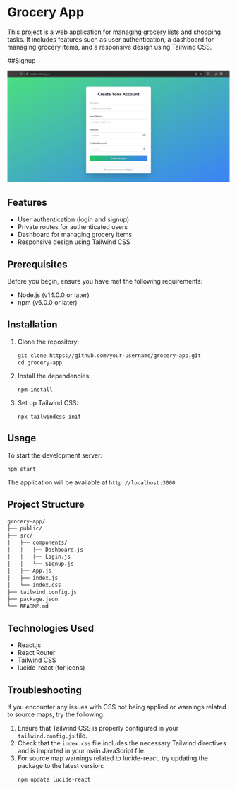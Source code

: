 # Grocery App

This project is a web application for managing grocery lists and shopping tasks. It includes features such as user authentication, a dashboard for managing grocery items, and a responsive design using Tailwind CSS.

##Signup

![Signup Page](public/Signup.jpg)

## Features

- User authentication (login and signup)
- Private routes for authenticated users
- Dashboard for managing grocery items
- Responsive design using Tailwind CSS

## Prerequisites

Before you begin, ensure you have met the following requirements:

- Node.js (v14.0.0 or later)
- npm (v6.0.0 or later)

## Installation

1. Clone the repository:
   ```
   git clone https://github.com/your-username/grocery-app.git
   cd grocery-app
   ```

2. Install the dependencies:
   ```
   npm install
   ```

3. Set up Tailwind CSS:
   ```
   npx tailwindcss init
   ```


## Usage

To start the development server:

```
npm start
```

The application will be available at `http://localhost:3000`.

## Project Structure

```
grocery-app/
├── public/
├── src/
│   ├── components/
│   │   ├── Dashboard.js
│   │   ├── Login.js
│   │   └── Signup.js
│   ├── App.js
│   ├── index.js
│   └── index.css
├── tailwind.config.js
├── package.json
└── README.md
```

## Technologies Used

- React.js
- React Router
- Tailwind CSS
- lucide-react (for icons)

## Troubleshooting

If you encounter any issues with CSS not being applied or warnings related to source maps, try the following:

1. Ensure that Tailwind CSS is properly configured in your `tailwind.config.js` file.
2. Check that the `index.css` file includes the necessary Tailwind directives and is imported in your main JavaScript file.
3. For source map warnings related to lucide-react, try updating the package to the latest version:
   ```
   npm update lucide-react
   ```
